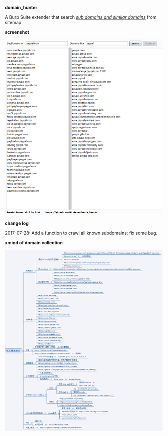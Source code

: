 **domain_hunter**

A Burp Suite extender that search *<u>sub domains and similar domains</u>* from sitemap



**screenshot**

![screenshot](doc/domain-hunter-v0.3.png)

**change log**

2017-07-28: Add a function to crawl all known subdomains; fix some bug.

**xmind of domain collection**

![xmind](doc/xmind.png)